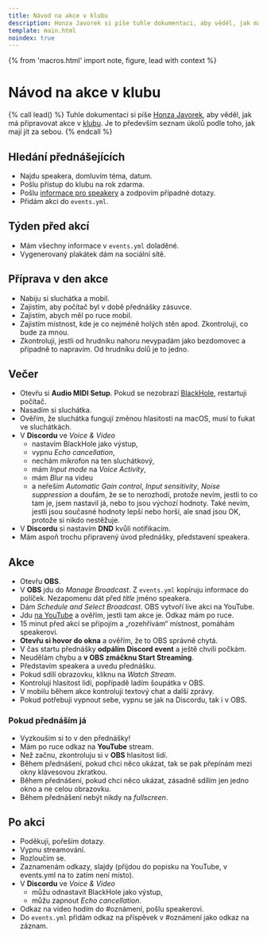 ```yaml
---
title: Návod na akce v klubu
description: Honza Javorek si píše tuhle dokumentaci, aby věděl, jak má připravovat akce ve svém klubu.
template: main.html
noindex: true
---
```


{% from 'macros.html' import note, figure, lead with context %}

# Návod na akce v klubu

{% call lead() %}
  Tuhle dokumentaci si píše [Honza Javorek](#honza), aby věděl, jak má připravovat akce v [klubu](club.md). Je to především seznam úkolů podle toho, jak mají jít za sebou.
{% endcall %}

## Hledání přednášejících

- Najdu speakera, domluvím téma, datum.
- Pošlu přístup do klubu na rok zdarma.
- Pošlu [informace pro speakery](speaker.md) a zodpovím případné dotazy.
- Přidám akci do `events.yml`.

## Týden před akcí

- Mám všechny informace v `events.yml` doladěné.
- Vygenerovaný plakátek dám na sociální sítě.

## Příprava v den akce

- Nabiju si sluchátka a mobil.
- Zajistím, aby počítač byl v době přednášky zásuvce.
- Zajistím, abych měl po ruce mobil.
- Zajistím místnost, kde je co nejméně holých stěn apod. Zkontroluji, co bude za mnou.
- Zkontroluji, jestli od hrudníku nahoru nevypadám jako bezdomovec a případně to napravím. Od hrudníku dolů je to jedno.

## Večer

- Otevřu si **Audio MIDI Setup**. Pokud se nezobrazí [BlackHole](https://github.com/ExistentialAudio/BlackHole), restartuji počítač.
- Nasadím si sluchátka.
- Ověřím, že sluchátka fungují změnou hlasitosti na macOS, musí to ťukat ve sluchátkách.
- V **Discordu** ve _Voice & Video_
    - nastavím BlackHole jako výstup,
    - vypnu _Echo cancellation_,
    - nechám mikrofon na ten sluchátkový,
    - mám _Input mode_ na _Voice Activity_,
    - mám _Blur_ na videu
    - a neřeším _Automatic Gain control_, _Input sensitivity_, _Noise suppression_ a doufám, že se to nerozhodí, protože nevím, jestli to co tam je, jsem nastavil já, nebo to jsou výchozí hodnoty. Také nevím, jestli jsou současné hodnoty lepší nebo horší, ale snad jsou OK, protože si nikdo nestěžuje.
- V **Discordu** si nastavím **DND** kvůli notifikacím.
- Mám aspoň trochu připravený úvod přednášky, představení speakera.

## Akce

- Otevřu **OBS**.
- V **OBS** jdu do _Manage Broadcast_. Z `events.yml` kopíruju informace do políček. Nezapomenu dát před _title_ jméno speakera.
- Dám _Schedule and Select Broadcast_. OBS vytvoří live akci na YouTube.
- Jdu [na YouTube](https://studio.youtube.com/channel/UCp-dlEJLFPaNExzYX079gCA/videos/live) a ověřím, jestli tam akce je. Odkaz mám po ruce.
- 15 minut před akcí se připojím a „rozehřívám“ místnost, pomáhám speakerovi.
- **Otevřu si hovor do okna** a ověřím, že to OBS správně chytá.
- V čas startu přednášky **odpálím Discord event** a ještě chvíli počkám.
- Neudělám chybu a **v OBS zmáčknu Start Streaming**.
- Představím speakera a uvedu přednášku.
- Pokud sdílí obrazovku, kliknu na _Watch Stream_.
- Kontroluji hlasitost lidí, popřípadě ladím šoupátka v OBS.
- V mobilu během akce kontroluji textový chat a další zprávy.
- Pokud potřebuji vypnout sebe, vypnu se jak na Discordu, tak i v OBS.

### Pokud přednáším já

- Vyzkouším si to v den přednášky!
- Mám po ruce odkaz na **YouTube** stream.
- Než začnu, zkontroluju si v **OBS** hlasitost lidí.
- Během přednášení, pokud chci něco ukázat, tak se pak přepínám mezi okny klávesovou zkratkou.
- Během přednášení, pokud chci něco ukázat, zásadně sdílím jen jedno okno a ne celou obrazovku.
- Během přednášení nebýt nikdy na _fullscreen_.

## Po akci

- Poděkuji, pořeším dotazy.
- Vypnu streamování.
- Rozloučím se.
- Zaznamenám odkazy, slajdy (přijdou do popisku na YouTube, v events.yml na to zatím není místo).
- V **Discordu** ve _Voice & Video_
    - můžu odnastavit BlackHole jako výstup,
    - můžu zapnout _Echo cancellation_.
- Odkaz na video hodím do #oznámení, pošlu speakerovi.
- Do `events.yml` přidám odkaz na příspěvek v #oznámení jako odkaz na záznam.
